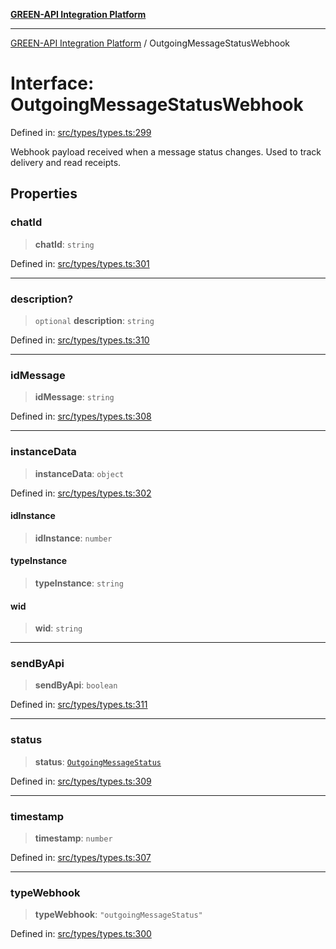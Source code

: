 [**GREEN-API Integration Platform**](../README.md)

***

[GREEN-API Integration Platform](../globals.md) / OutgoingMessageStatusWebhook

# Interface: OutgoingMessageStatusWebhook

Defined in: [src/types/types.ts:299](https://github.com/green-api/greenapi-integration/blob/20ab1c18eae4ff2cd48cede03d005dd7127abc0b/src/types/types.ts#L299)

Webhook payload received when a message status changes.
Used to track delivery and read receipts.

## Properties

### chatId

> **chatId**: `string`

Defined in: [src/types/types.ts:301](https://github.com/green-api/greenapi-integration/blob/20ab1c18eae4ff2cd48cede03d005dd7127abc0b/src/types/types.ts#L301)

***

### description?

> `optional` **description**: `string`

Defined in: [src/types/types.ts:310](https://github.com/green-api/greenapi-integration/blob/20ab1c18eae4ff2cd48cede03d005dd7127abc0b/src/types/types.ts#L310)

***

### idMessage

> **idMessage**: `string`

Defined in: [src/types/types.ts:308](https://github.com/green-api/greenapi-integration/blob/20ab1c18eae4ff2cd48cede03d005dd7127abc0b/src/types/types.ts#L308)

***

### instanceData

> **instanceData**: `object`

Defined in: [src/types/types.ts:302](https://github.com/green-api/greenapi-integration/blob/20ab1c18eae4ff2cd48cede03d005dd7127abc0b/src/types/types.ts#L302)

#### idInstance

> **idInstance**: `number`

#### typeInstance

> **typeInstance**: `string`

#### wid

> **wid**: `string`

***

### sendByApi

> **sendByApi**: `boolean`

Defined in: [src/types/types.ts:311](https://github.com/green-api/greenapi-integration/blob/20ab1c18eae4ff2cd48cede03d005dd7127abc0b/src/types/types.ts#L311)

***

### status

> **status**: [`OutgoingMessageStatus`](../type-aliases/OutgoingMessageStatus.md)

Defined in: [src/types/types.ts:309](https://github.com/green-api/greenapi-integration/blob/20ab1c18eae4ff2cd48cede03d005dd7127abc0b/src/types/types.ts#L309)

***

### timestamp

> **timestamp**: `number`

Defined in: [src/types/types.ts:307](https://github.com/green-api/greenapi-integration/blob/20ab1c18eae4ff2cd48cede03d005dd7127abc0b/src/types/types.ts#L307)

***

### typeWebhook

> **typeWebhook**: `"outgoingMessageStatus"`

Defined in: [src/types/types.ts:300](https://github.com/green-api/greenapi-integration/blob/20ab1c18eae4ff2cd48cede03d005dd7127abc0b/src/types/types.ts#L300)
